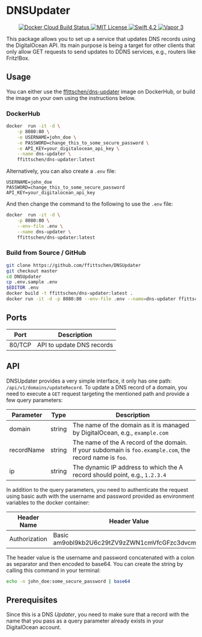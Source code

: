 # DNSUpdater

<p align="center">
    <a href="https://hub.docker.com/r/ffittschen/dns-updater" target="_blank" rel="noopener noreferrer">
        <img alt="Docker Cloud Build Status" src="https://img.shields.io/docker/cloud/build/ffittschen/dns-updater.svg">
    </a>
    <a href="LICENSE">
        <img src="https://img.shields.io/badge/license-MIT-brightgreen.svg" alt="MIT License">
    </a>
    <a href="https://swift.org" target="_blank" rel="noopener noreferrer">
        <img src="https://img.shields.io/badge/swift-4.2-brightgreen.svg" alt="Swift 4.2">
    </a>
    <a href="https://github.com/vapor/vapor" target="_blank" rel="noopener noreferrer">
        <img src="https://img.shields.io/badge/Vapor-3-%2300b0ff.svg" alt="Vapor 3">
    </a>
</p>


This package allows you to set up a service that updates DNS records using the DigitalOcean API. Its main purpose is being a target for other clients that only allow GET requests to send updates to DDNS services, e.g., routers like  Fritz!Box.

## Usage

You can either use the [ffittschen/dns-updater](https://hub.docker.com/r/ffittschen/dns-updater) image on DockerHub, or build the image on your own using the instructions below.

### DockerHub

```bash
docker  run -it -d \
    -p 8080:80 \
    -e USERNAME=john_doe \
    -e PASSWORD=change_this_to_some_secure_password \
    -e API_KEY=your_digitalocean_api_key \
    --name dns-updater \
    ffittschen/dns-updater:latest
```

Alternatively, you can also create a `.env` file:
```
USERNAME=john_doe
PASSWORD=change_this_to_some_secure_password
API_KEY=your_digitalocean_api_key
```

And then change the command to the following to use the `.env` file:
```bash
docker  run -it -d \
    -p 8080:80 \
    --env-file .env \
    --name dns-updater \
    ffittschen/dns-updater:latest
```

### Build from Source / GitHub

```bash
git clone https://github.com/ffittschen/DNSUpdater
git checkout master
cd DNSUpdater
cp .env.sample .env
$EDITOR .env
docker build -t ffittschen/dns-updater:latest .
docker run -it -d -p 8080:80 --env-file .env --name=dns-updater ffittschen/dns-updater:latest
```

## Ports

|  Port  | Description               |
|:------:|---------------------------|
| 80/TCP | API to update DNS records |

## API

DNSUpdater provides a very simple interface, it only has one path: `/api/v1/domains/updateRecord`. To update a DNS record of a domain, you need to execute a `GET` request targeting the mentioned path and provide a few query parameters:

|Parameter | Type |Description |
|----------|:----:|------------|
|domain    |string|The name of the domain as it is managed by DigitalOcean, e.g., `example.com`|
|recordName|string|The name of the A record of the domain. If your subdomain is `foo.example.com`, the record name is `foo`.|
|ip        |string|The dynamic IP address to which the A record should point, e.g., `1.2.3.4`|

In addition to the query parameters, you need to authenticate the request using basic auth with the username and password provided as environment variables to the docker container:

| Header Name   | Header Value |
|---------------|--------------|
| Authorization | Basic am9obl9kb2U6c29tZV9zZWN1cmVfcGFzc3dvcmQ= |

The header value is the username and password concatenated with a colon as separator and then encoded to base64. You can create the string by calling this command in your terminal:

```bash
echo -n john_doe:some_secure_password | base64
```

## Prerequisites
Since this is a DNS _Updater_, you need to make sure that a record with the name that you pass as a query parameter already exists in your DigitalOcean account.
